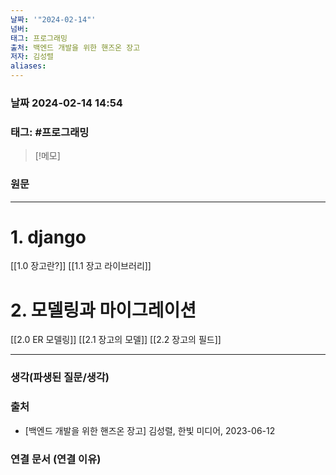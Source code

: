 ```yaml
---
날짜: '"2024-02-14"'
넘버: 
태그: 프로그래밍
출처: 백엔드 개발을 위한 핸즈온 장고
저자: 김성렬
aliases:
---
```

### 날짜  2024-02-14 14:54

### 태그: #프로그래밍 

>[!메모]
>

### 원문
---
# 1. django
[[1.0 장고란?]]
[[1.1 장고 라이브러리]]
# 2. 모델링과 마이그레이션
[[2.0 ER 모델링]]
[[2.1 장고의 모델]]
[[2.2 장고의 필드]]








---
### 생각(파생된 질문/생각)

### 출처
- \[백엔드 개발을 위한 핸즈온 장고] 김성렬, 한빛 미디어, 2023-06-12

### 연결 문서 (연결 이유)
